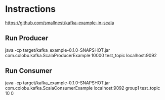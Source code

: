 # Instractions
https://github.com/smallnest/kafka-example-in-scala

## Run Producer
java -cp target/kafka_example-0.1.0-SNAPSHOT.jar com.colobu.kafka.ScalaProducerExample 10000 test_topic localhost:9092

## Run Consumer
java -cp target/kafka_example-0.1.0-SNAPSHOT.jar com.colobu.kafka.ScalaConsumerExample localhost:9092 group1 test_topic 10 0
